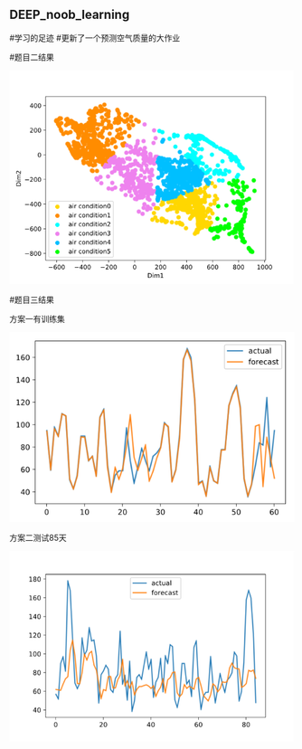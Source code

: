 ## DEEP_noob_learning
#学习的足迹
#更新了一个预测空气质量的大作业

#题目二结果

![Image text](https://github.com/leaky1997/GAN_noob_learning/raw/master/img/AE.png)

#题目三结果

方案一有训练集

![Image text](https://github.com/leaky1997/GAN_noob_learning/raw/master/img/forecast4-5.png)

方案二测试85天

![Image text](https://github.com/leaky1997/GAN_noob_learning/raw/master/img/laji.png)
